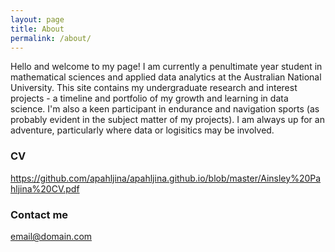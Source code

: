 ```yaml
---
layout: page
title: About
permalink: /about/
---
```


Hello and welcome to my page! I am currently a penultimate year student in mathematical sciences and applied data analytics at the Australian National University. This site contains my undergraduate research and interest projects - a timeline and portfolio of my growth and learning in data science. I'm also a keen participant in endurance and navigation sports (as probably evident in the subject matter of my projects). I am always up for an adventure, particularly where data or logisitics may be involved. 

### CV

https://github.com/apahljina/apahljina.github.io/blob/master/Ainsley%20Pahljina%20CV.pdf

### Contact me

[email@domain.com](mailto:email@domain.com)
